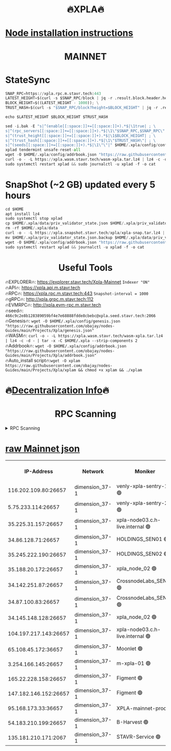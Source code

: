 <h1 align="center"> 🔥XPLA🔥</h1>

[Node installation instructions](https://github.com/obajay/nodes-Guides/tree/main/Projects/Xpla)
=
<h1 align="center"> MAINNET</h1>

# StateSync
```python
SNAP_RPC=https://xpla.rpc.m.stavr.tech:443
LATEST_HEIGHT=$(curl -s $SNAP_RPC/block | jq -r .result.block.header.height); \
BLOCK_HEIGHT=$((LATEST_HEIGHT - 1000)); \
TRUST_HASH=$(curl -s "$SNAP_RPC/block?height=$BLOCK_HEIGHT" | jq -r .result.block_id.hash)

echo $LATEST_HEIGHT $BLOCK_HEIGHT $TRUST_HASH

sed -i.bak -E "s|^(enable[[:space:]]+=[[:space:]]+).*$|\1true| ; \
s|^(rpc_servers[[:space:]]+=[[:space:]]+).*$|\1\"$SNAP_RPC,$SNAP_RPC\"| ; \
s|^(trust_height[[:space:]]+=[[:space:]]+).*$|\1$BLOCK_HEIGHT| ; \
s|^(trust_hash[[:space:]]+=[[:space:]]+).*$|\1\"$TRUST_HASH\"| ; \
s|^(seeds[[:space:]]+=[[:space:]]+).*$|\1\"\"|" $HOME/.xpla/config/config.toml
xplad tendermint unsafe-reset-all
wget -O $HOME/.xpla/config/addrbook.json "https://raw.githubusercontent.com/obajay/nodes-Guides/main/Projects/Xpla/addrbook.json"
curl -o - -L https://xpla.wasm.stavr.tech/wasm-xpla.tar.lz4 | lz4 -c -d - | tar -x -C $HOME/.xpla --strip-components 2
sudo systemctl restart xplad && sudo journalctl -u xplad -f -o cat
```
# SnapShot (~2 GB) updated every 5 hours
```python
cd $HOME
apt install lz4
sudo systemctl stop xplad
cp $HOME/.xpla/data/priv_validator_state.json $HOME/.xpla/priv_validator_state.json.backup
rm -rf $HOME/.xpla/data
curl -o - -L https://xpla.snapshot.stavr.tech/xpla/xpla-snap.tar.lz4 | lz4 -c -d - | tar -x -C $HOME/.xpla --strip-components 2
mv $HOME/.xpla/priv_validator_state.json.backup $HOME/.xpla/data/priv_validator_state.json
wget -O $HOME/.xpla/config/addrbook.json "https://raw.githubusercontent.com/obajay/nodes-Guides/main/Projects/Xpla/addrbook.json"
sudo systemctl restart xplad && journalctl -u xplad -f -o cat
```

 <h1 align="center"> Useful Tools</h1>

🔥EXPLORER🔥:     https://explorer.stavr.tech/Xpla-Mainnet        `Indexer "ON"` \
🔥API🔥:          https://xpla.api.m.stavr.tech \
🔥RPC🔥:          https://xpla.rpc.m.stavr.tech:443              `Snapshot-interval = 1000` \
🔥gRPC🔥:         http://xpla.grpc.m.stavr.tech:112 \
🔥EVMRPC🔥:       http://xpla.evm-rpc.m.stavr.tech \
🔥seed🔥:      `466c9c2e8b128389059bf4e7e68888fdde8cbebc@xpla.seed.stavr.tech:2066` \
🔥Genesis🔥:   `wget -O $HOME/.xpla/config/genesis.json "https://raw.githubusercontent.com/obajay/nodes-Guides/main/Projects/Xpla/genesis.json"` \
🔥WASM🔥:      `curl -o - -L https://xpla.wasm.stavr.tech/wasm-xpla.tar.lz4 | lz4 -c -d - | tar -x -C $HOME/.xpla --strip-components 2` \
🔥Addrbook🔥:  `wget -O $HOME/.xpla/config/addrbook.json "https://raw.githubusercontent.com/obajay/nodes-Guides/main/Projects/Xpla/addrbook.json"` \
🔥Auto_install script🔥:`wget -O xplam https://raw.githubusercontent.com/obajay/nodes-Guides/main/Projects/Xpla/xplam && chmod +x xplam && ./xplam`

🔥[Decentralization Info](https://github.com/obajay/StateSync-snapshots/tree/main/Projects/Xpla/Decentralization)🔥
=
<h1 align="center"> RPC Scanning</h1>

<details>
<summary>RPC Scanning</summary>

<h2 align="center"> We scan nodes in real time every 4 hours. And we provide the final result of RPC endpoints.
We cannot influence the operation of these nodes in any way. </h2>


```python
If Voting Power is higher than 0 --> then the Node is a validator of the network and may be subject to attack and be a potential threat to the chain.
```
```python
We marked such validators with a red symbol
```

</details>

[raw Mainnet json](https://rpc-check.xplam.stavr.tech/xplam/rpc-xplam-result.json)
=


<table><tr><th>IP-Address</th><th>Network</th><th>Moniker</th><th>Latest Block Height</th><th>Earliest Block Height</th><th>Catching Up</th><th>Tx Index</th><th>Voting Power</th><th>Scan Time</th></tr><tr><td>116.202.109.80:26657</td><td>dimension_37-1</td><td>venly-xpla-sentry-1 🟢</td><td>7508560</td><td>0</td><td>False</td><td>on</td><td>0</td><td>2024-01-31T11:25:50.459969992UTC</td></tr><tr><td>5.75.233.114:26657</td><td>dimension_37-1</td><td>venly-xpla-sentry-2 🟢</td><td>7508566</td><td>0</td><td>False</td><td>on</td><td>0</td><td>2024-01-31T11:26:26.870882951UTC</td></tr><tr><td>35.225.31.157:26657</td><td>dimension_37-1</td><td>xpla-node03.c.h-live.internal 🟢</td><td>7508564</td><td>1</td><td>False</td><td>on</td><td>0</td><td>2024-01-31T11:26:16.426813966UTC</td></tr><tr><td>34.86.128.71:26657</td><td>dimension_37-1</td><td>HOLDINGS_SEN01 🟢</td><td>7508564</td><td>1</td><td>False</td><td>on</td><td>0</td><td>2024-01-31T11:26:19.161828156UTC</td></tr><tr><td>35.245.222.190:26657</td><td>dimension_37-1</td><td>HOLDINGS_SEN02 🟢</td><td>7508566</td><td>1</td><td>False</td><td>on</td><td>0</td><td>2024-01-31T11:26:25.935230912UTC</td></tr><tr><td>35.188.20.172:26657</td><td>dimension_37-1</td><td>xpla_node_02 🟢</td><td>7508566</td><td>1</td><td>False</td><td>on</td><td>0</td><td>2024-01-31T11:26:26.618131675UTC</td></tr><tr><td>34.142.251.87:26657</td><td>dimension_37-1</td><td>CrossnodeLabs_SEN02 🟢</td><td>7508570</td><td>1</td><td>False</td><td>on</td><td>0</td><td>2024-01-31T11:26:55.436340755UTC</td></tr><tr><td>34.87.100.83:26657</td><td>dimension_37-1</td><td>CrossnodeLabs_SEN01 🟢</td><td>7508572</td><td>1</td><td>False</td><td>on</td><td>0</td><td>2024-01-31T11:27:07.298548552UTC</td></tr><tr><td>34.145.148.128:26657</td><td>dimension_37-1</td><td>xpla_node_02 🟢</td><td>7508573</td><td>1</td><td>False</td><td>on</td><td>0</td><td>2024-01-31T11:27:09.927307054UTC</td></tr><tr><td>104.197.217.143:26657</td><td>dimension_37-1</td><td>xpla-node03.c.h-live.internal 🟢</td><td>7508574</td><td>1</td><td>False</td><td>on</td><td>0</td><td>2024-01-31T11:27:17.330781454UTC</td></tr><tr><td>65.108.45.172:36657</td><td>dimension_37-1</td><td>Moonlet 🟢</td><td>7508575</td><td>1</td><td>False</td><td>on</td><td>0</td><td>2024-01-31T11:27:24.733304489UTC</td></tr><tr><td>3.254.166.145:26657</td><td>dimension_37-1</td><td>m-xpla-01 🟢</td><td>7508564</td><td>4878569</td><td>False</td><td>on</td><td>0</td><td>2024-01-31T11:26:15.698813459UTC</td></tr><tr><td>165.22.228.158:26657</td><td>dimension_37-1</td><td>Figment 🟢</td><td>7508572</td><td>5942092</td><td>False</td><td>on</td><td>0</td><td>2024-01-31T11:27:04.397885166UTC</td></tr><tr><td>147.182.146.152:26657</td><td>dimension_37-1</td><td>Figment 🟢</td><td>7508575</td><td>5942092</td><td>False</td><td>on</td><td>0</td><td>2024-01-31T11:27:24.383175658UTC</td></tr><tr><td>95.168.173.33:36657</td><td>dimension_37-1</td><td>XPLA-mainnet-prod 🔴</td><td>7508575</td><td>7258575</td><td>False</td><td>on</td><td>1175</td><td>2024-01-31T11:27:21.684872605UTC</td></tr><tr><td>54.183.210.199:26657</td><td>dimension_37-1</td><td>B-Harvest 🟢</td><td>7508569</td><td>7503896</td><td>False</td><td>off</td><td>0</td><td>2024-01-31T11:26:44.224433011UTC</td></tr><tr><td>135.181.210.171:2067</td><td>dimension_37-1</td><td>STAVR-Service 🟢</td><td>7508573</td><td>7507001</td><td>False</td><td>on</td><td>0</td><td>2024-01-31T11:27:12.407503124UTC</td></tr></table>